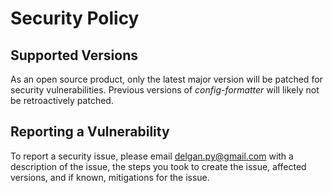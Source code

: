 # Security Policy

## Supported Versions

As an open source product, only  the latest major version will be patched for security vulnerabilities. Previous versions of *config-formatter* will likely not be retroactively patched.

## Reporting a Vulnerability

To report a security issue, please email delgan.py@gmail.com with a description of the issue, the steps you took to create the issue, affected versions, and if known, mitigations for the issue.
